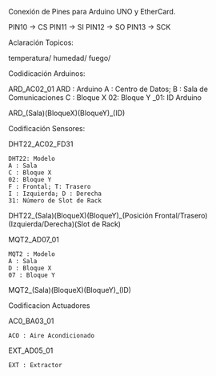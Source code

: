 Conexión de Pines para Arduino UNO y EtherCard.

PIN10 -> CS
PIN11 -> SI
PIN12 -> SO
PIN13 -> SCK

Aclaración Topicos:

temperatura/
humedad/
fuego/

Codidicación Arduinos:

ARD_AC02_01
	ARD : Arduino
	A : Centro de Datos; B : Sala de Comunicaciones
	C : Bloque X
	02: Bloque Y
	_01: ID Arduino

ARD_(Sala)(BloqueX)(BloqueY)_(ID)

Codificación Sensores:

DHT22_AC02_FD31

	DHT22: Modelo
	A : Sala
	C : Bloque X
	02: Bloque Y
	F : Frontal; T: Trasero
	I : Izquierda; D : Derecha
	31: Número de Slot de Rack

DHT22_(Sala)(BloqueX)(BloqueY)_(Posición Frontal/Trasero)(Izquierda/Derecha)(Slot de Rack)

MQT2_AD07_01

	MQT2 : Modelo
	A : Sala
	D : Bloque X
	07 : Bloque Y

MQT2_(Sala)(BloqueX)(BloqueY)_(ID)


Codificacion Actuadores

AC0_BA03_01

	ACO : Aire Acondicionado

EXT_AD05_01

	EXT : Extractor
